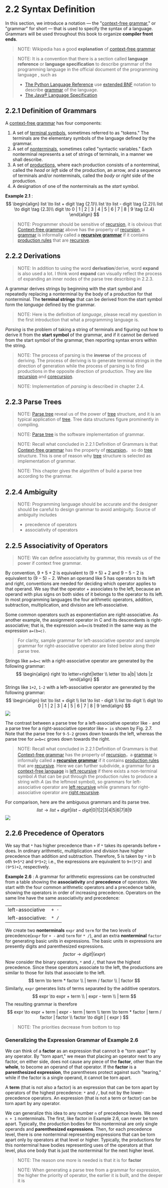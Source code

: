 # 2.2 Syntax Definition

In this section, we introduce a notation — the "[context-free grammar](https://en.wikipedia.org/wiki/Context-free_grammar)," or "grammar" for short — that is used to specify the syntax of a language. Grammars will be used throughout this book to organize **compiler front ends**.

> NOTE: Wikipedia has a good **explanation** of [context-free grammar](https://en.wikipedia.org/wiki/Context-free_grammar)

> NOTE: It is a convention that there is a section called **language reference** or **language specification** to describe grammar of the programming language in the official document of the programming language , such as
>
> - [The Python Language Reference](https://docs.python.org/3/reference/index.html) use [extended BNF](https://en.wikipedia.org/wiki/Extended_Backus%E2%80%93Naur_Form) notation to describe [grammar](https://docs.python.org/3/reference/grammar.html) of the language.
> - [The Java® Language Specification](https://docs.oracle.com/javase/specs/jls/se7/html/index.html)

## 2.2.1 Definition of Grammars

A [context-free grammar](https://en.wikipedia.org/wiki/Context-free_grammar) has four components:
1. A set of [terminal symbols](https://en.wikipedia.org/wiki/Terminal_and_nonterminal_symbols), sometimes referred to as "tokens." The terminals are the elementary symbols of the language defined by the grammar.
2. A set of [nonterminals](https://en.wikipedia.org/wiki/Terminal_and_nonterminal_symbols), sometimes called "syntactic variables." Each nonterminal represents a set of strings of terminals, in a manner we shall describe.
3. A set of [productions](https://en.wikipedia.org/wiki/Production_(computer_science)), where each production consists of a nonterminal, called the *head* or *left* side of the production, an arrow, and a sequence of terminals and/or nonterminals, called the *body* or *right* side of the production. 
4. A designation of one of the nonterminals as the *start* symbol.



**Example 2.1** : 
$$
\begin{align}
list \to list + digit   \tag {2.1}\\
list \to list - digit   \tag {2.2}\\
list \to digit   \tag {2.3}\\
digit \to 0 | 1 | 2 | 3 | 4 | 5 | 6 | 7 | 8 | 9 \tag {2.4}
\end{align}
$$


> NOTE:  Programmer should be sensitive of [recursion](https://en.wikipedia.org/wiki/Recursion_(computer_science)), it is obvious that [Context-free grammar](https://en.wikipedia.org/wiki/Context-free_grammar) above has the property of [recursion](https://en.wikipedia.org/wiki/Recursion_(computer_science)),  a [grammar](https://en.wikipedia.org/wiki/Formal_grammar) is informally called a [**recursive grammar**](https://en.wikipedia.org/wiki/Recursive_grammar) if it contains [production rules](https://en.wikipedia.org/wiki/Formal_grammar#The_syntax_of_grammars) that are [recursive](https://en.wikipedia.org/wiki/Recursion_(computer_science)).



## 2.2.2 Derivations

> NOTE: In addition to using the word **derivation**/derive,  word **expand** is also used a lot. I think word **expand** can visually reflect the process of expanding an inner nodes of the parse tree describing in 2.2.3.

A grammar derives strings by beginning with the start symbol and repeatedly replacing a nonterminal by the body of a production for that nonterminal. The **terminal strings** that can be derived from the start symbol form the *language* defined by the grammar.

> NOTE: Here is the definition of *language*, please recall my question in the first introduction that what a programming language is.

*Parsing* is the problem of taking a string of terminals and figuring out how to derive it from the **start symbol** of the grammar, and if it cannot be derived from the start symbol of the grammar, then reporting syntax errors within the string. 

> NOTE: The process of parsing is the **inverse** of the process of deriving. The process of deriving is to generate terminal strings in the direction of generation while the process of parsing is to find productions in the opposite direction of production. They are like [recursion](https://en.wikipedia.org/wiki/Recursion_(computer_science)) and [corecursion](https://en.wikipedia.org/wiki/Corecursion).

> NOTE: Implementation of *parsing* is described in chapter 2.4.



## 2.2.3 Parse Trees

> NOTE:  [Parse tree](https://en.wikipedia.org/wiki/Parse_tree) reveal us of the power of  [tree](https://en.wikipedia.org/wiki/Tree_(data_structure)) structure, and it is an typical application of  [tree](https://en.wikipedia.org/wiki/Tree_(data_structure)). Tree data structures figure prominently in compiling.

> NOTE:  [Parse tree](https://en.wikipedia.org/wiki/Parse_tree) is the software implementation of grammar.

> NOTE: Recall what concluded in 2.2.1 Definition of Grammars is that [Context-free grammar](https://en.wikipedia.org/wiki/Context-free_grammar) has the property of [recursion](https://en.wikipedia.org/wiki/Recursion_(computer_science))， so do  [tree](https://en.wikipedia.org/wiki/Tree_(data_structure)) structure. This is one of reason why [tree](https://en.wikipedia.org/wiki/Tree_(data_structure)) structure is selected as  implementation of grammar.

> NOTE: This chapter gives the algorithm of build a parse tree according to the grammar.





## 2.2.4 Ambiguity

> NOTE: Programming language should be accurate and the designer should be careful to design grammar to avoid ambiguity. Source of ambiguity includes
>
> - precedence of operators
> - associativity of operators



## 2.2.5 Associativity of Operators

> NOTE: We can define associativity by grammar, this reveals us of the power if context free grammar.



By convention, $9+5+2$ is equivalent to $(9+5)+2$ and $9-5-2$ is equivalent to $(9-5)-2$. When an operand like 5 has operators to its left and right, conventions are needed for deciding which operator applies to that operand. We say that the operator + associates to the left, because an operand with plus signs on both sides of it belongs to the operator to its left. In most programming languages the four arithmetic operators, addition, subtraction, multiplication, and division are left-associative.

Some common operators such as exponentiation are right-associative. As another example, the assignment operator in C and its descendants is right-associative; that is, the expression `a=b=c`is treated in the same way as the expression `a=(b=c)`.

> For clarity, sample grammar for left-associative operator and sample grammar for right-associative operator are listed below along their parse tree.

Strings like `a=b=c` with a right-associative operator are generated by the following grammar:
$$
\begin{align}
right \to letter=right|letter \\
letter \to a|b| \dots |z
\end{align}
$$
Strings like `1+2`, `1-2` with a left-associative operator are generated by the following grammar:
$$
\begin{align}
list \to list + digit   \\
list \to list - digit   \\
list \to digit  \\
digit \to 0 | 1 | 2 | 3 | 4 | 5 | 6 | 7 | 8 | 9
\end{align}
$$
![](./Figure2.7Parse-trees-for-left-and-right-associative-grammars.jpg)

The contrast between a parse tree for a left-associative operator like `-` and a parse tree for a right-associative operator like `= is` shown by Fig. 2.7. Note that the parse tree for `9-5-2` grows down towards the left, whereas the parse tree for `a=b=c` grows down towards the right.

> NOTE: Recall what concluded in 2.2.1 Definition of Grammars is that [Context-free grammar](https://en.wikipedia.org/wiki/Context-free_grammar) has the property of [recursion](https://en.wikipedia.org/wiki/Recursion_(computer_science))，a [grammar](https://en.wikipedia.org/wiki/Formal_grammar) is informally called a [**recursive grammar**](https://en.wikipedia.org/wiki/Recursive_grammar) if it contains [production rules](https://en.wikipedia.org/wiki/Formal_grammar#The_syntax_of_grammars) that are [recursive](https://en.wikipedia.org/wiki/Recursion_(computer_science)). Here we can further subdivide, a grammar for a [context-free language](https://en.wikipedia.org/wiki/Context-free_language) is [left recursive](https://en.wikipedia.org/wiki/Left_recursion) if there exists a non-terminal symbol *A* that can be put through the production rules to produce a string with *A* (as the leftmost symbol), so grammars for left-associative operator are [left recursive](https://en.wikipedia.org/wiki/Left_recursion)  while grammars for right-associative operator are [right recursive](https://en.wikipedia.org/wiki/Left_recursion). 



For comparison, here are the ambiguous grammars and its parse tree.
$$
list \to list + digit | list - digit | 0 | 1 | 2 | 3 | 4 | 5 | 6 | 7 | 8 | 9
$$
![](./Figure2.6Two-parse-trees-for-9-5+2.jpg)

## 2.2.6 Precedence of Operators

We say that `*` has higher precedence than `+` if `*` takes its operands before `+` does. In ordinary arithmetic, multiplication and division have higher precedence than addition and subtraction. Therefore, 5 is taken by `*` in b oth `9+5*2` and `9*5+2`; i.e., the expressions are equivalent to `9+(5*2)` and `(9*5)+2`, respectively.

**Example 2.6** : A grammar for arithmetic expressions can be constructed from a table showing the **associativity** and **precedence** of operators. We start with the four common arithmetic operators and a precedence table, showing the operators in order of increasing precedence. Operators on the same line have the same associativity and precedence:

|                   |       |
| ----------------- | ----- |
| left-associative  | `+ -` |
| left-associative: | `* /` |

We create two **nonterminals** `expr` and `term` for the two levels of precedence(`expr`  for `+ -` and `term` for `* /`), and an extra **nonterminal** `factor` for generating basic units in expressions. The basic units in expressions are presently digits and parenthesized expressions.
$$
factor \to digit | ( expr )
$$
Now consider the binary operators, `*` and `/`, that have the highest precedence. Since these operators associate to the left, the productions are similar to those for lists that associate to the left.
$$
term \to term * factor \\
| term / factor \\
| factor
$$
Similarly, `expr` generates lists of terms separated by the additive operators.
$$
expr \to expr + term \\
| expr - term \\
| term
$$
The resulting grammar is therefore
$$
expr \to expr + term | expr - term | term \\
term \to term * factor | term / factor | factor \\
factor \to digit | ( expr )
$$

> NOTE: The priorities decrease from bottom to top

### Generalizing the Expression Grammar of Example 2.6

We can think of a **factor** as an expression that cannot b e "torn apart" by any operator. By "torn apart," we mean that placing an operator next to any factor, on either side, does not cause any piece of the **factor**, other than the **whole**, to become an operand of that operator. If the **factor** is a **parenthesized expression**, the parentheses protect against such "tearing," while if the factor is a single operand, it cannot be torn apart.

A **term** (that is not also a factor) is an expression that can be torn apart by operators of the highest precedence: `*` and `/`, but not by the lower-precedence operators. An expression (that is not a term or factor) can be torn apart by any operator.

We can generalize this idea to any number `n` of precedence levels. We need `n + 1` nonterminals. The first, like factor in Example 2.6, can never be torn apart. Typically, the production bodies for this nonterminal are only single operands and **parenthesized expressions**. Then, for each precedence level, there is one nonterminal representing expressions that can be torn apart only by operators at that level or higher. Typically, the productions for this nonterminal have bodies representing uses of the operators at that
level, plus one body that is just the nonterminal for the next higher level.

> NOTE:  The reason one more is needed is that it is for  **factor**



> NOTE:  When generating a parse tree from a grammar for expression, the higher the priority of operator, the earlier it is built, and the deeper it is

